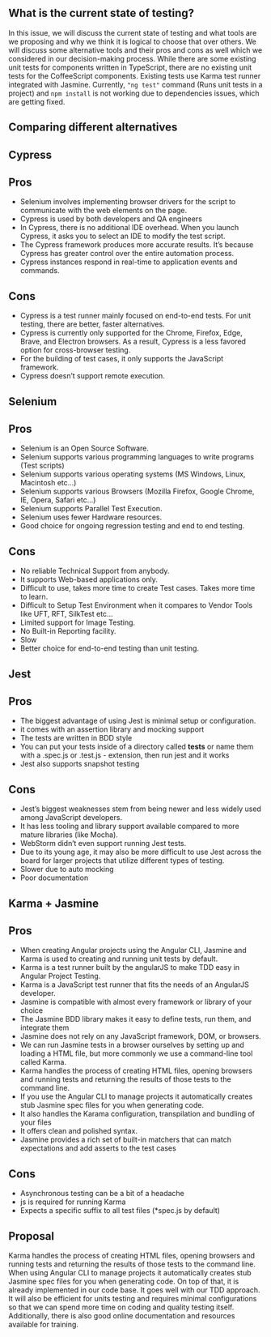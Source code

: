 ## What is the current state of testing?

In this issue, we will discuss the current state of testing and what tools are we proposing and why we think it is logical to choose that over others. We will discuss some alternative tools and their pros and cons as well which we considered in our decision-making process. While there are some existing unit tests for components written in TypeScript, there are no existing unit tests for the CoffeeScript components. Existing tests use Karma test runner integrated with Jasmine. Currently, `"ng test"` command (Runs unit tests in a project) and `npm install` is not working due to dependencies issues, which are getting fixed.

## Comparing different alternatives

## Cypress

## Pros

- Selenium involves implementing browser drivers for the script to communicate with the web elements on the page. 
- Cypress is used by both developers and QA engineers
- In Cypress, there is no additional IDE overhead. When you launch Cypress, it asks you to select an IDE to modify the test script.
- The Cypress framework produces more accurate results. It’s because Cypress has greater control over the entire automation process.
- Cypress instances respond in real-time to application events and commands.

## Cons

- Cypress is a test runner mainly focused on end-to-end tests. For unit testing, there are better, faster alternatives. 
- Cypress is currently only supported for the Chrome, Firefox, Edge, Brave, and Electron browsers. As a result, Cypress is a less favored option for cross-browser testing.
- For the building of test cases, it only supports the JavaScript framework.
- Cypress doesn’t support remote execution.

## Selenium

## Pros

- Selenium is an Open Source Software.
- Selenium supports various programming languages to write programs (Test scripts)
- Selenium supports various operating systems (MS Windows, Linux, Macintosh etc...)
- Selenium supports various Browsers (Mozilla Firefox, Google Chrome, IE, Opera, Safari etc...)
- Selenium supports Parallel Test Execution.
- Selenium uses fewer Hardware resources.
- Good choice for ongoing regression testing and end to end testing.

## Cons

- No reliable Technical Support from anybody.
- It supports Web-based applications only.
- Difficult to use, takes more time to create Test cases. Takes more time to learn.
- Difficult to Setup Test Environment when it compares to Vendor Tools like UFT, RFT, SilkTest etc... 
- Limited support for Image Testing.
- No Built-in Reporting facility.
- Slow
- Better choice for end-to-end testing than unit testing.  

## Jest

## Pros

- The biggest advantage of using Jest is minimal setup or configuration.
- it comes with an assertion library and mocking support
- The tests are written in BDD style
- You can put your tests inside of a directory called __tests__ or name them with a .spec.js or .test.js - extension, then run jest and it works
- Jest also supports snapshot testing

## Cons

- Jest’s biggest weaknesses stem from being newer and less widely used among JavaScript developers.
- It has less tooling and library support available compared to more mature libraries (like Mocha).
- WebStorm didn’t even support running Jest tests.
- Due to its young age, it may also be more difficult to use Jest across the board for larger projects that utilize different types of testing.
- Slower due to auto mocking
- Poor documentation

## Karma + Jasmine

## Pros

- When creating Angular projects using the Angular CLI, Jasmine and Karma is used to creating and running unit tests by default. 
- Karma is a test runner built by the angularJS to make TDD easy in Angular Project Testing.
- Karma is a JavaScript test runner that fits the needs of an AngularJS developer.
- Jasmine is compatible with almost every framework or library of your choice
- The Jasmine BDD library makes it easy to define tests, run them, and integrate them
- Jasmine does not rely on any JavaScript framework, DOM, or browsers.
- We can run Jasmine tests in a browser ourselves by setting up and loading a HTML file, but more commonly we use a command-line tool called Karma.
- Karma handles the process of creating HTML files, opening browsers and running tests and returning the results of those tests to the command line.
- If you use the Angular CLI to manage projects it automatically creates stub Jasmine spec files for you when generating code.
- It also handles the Karama configuration, transpilation and bundling of your files
- It offers clean and polished syntax.
- Jasmine provides a rich set of built-in matchers that can match expectations and add asserts to the test cases


## Cons

- Asynchronous testing can be a bit of a headache
- js is required for running Karma
- Expects a specific suffix to all test files (*spec.js by default)

## Proposal

Karma handles the process of creating HTML files, opening browsers and running tests and returning the results of those tests to the command line. When using Angular CLI to manage projects it automatically creates stub Jasmine spec files for you when generating code. On top of that, it is already implemented in our code base. It goes well with our TDD approach.
It will also be efficient for units testing and requires minimal configurations so that we can spend more time on coding and quality testing itself. Additionally, there is also good online documentation and resources available for training. 
